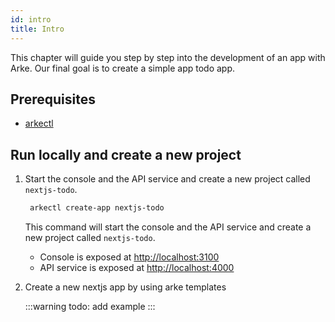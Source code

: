 ```yaml
---
id: intro
title: Intro
---
```


This chapter will guide you step by step into the development of an app with Arke.
Our final goal is to create a simple app todo app.

## Prerequisites

- [arkectl](/guides/cli)

## Run locally and create a new project

1. Start the console and the API service and create a new project called `nextjs-todo`.

   ```bash
    arkectl create-app nextjs-todo
   ```
   
   This command will start the console and the API service and create a new project called `nextjs-todo`.
   - Console is exposed at [http://localhost:3100](http://localhost:3100)
   - API service is exposed at [http://localhost:4000](http://localhost:4000)

2. Create a new nextjs app by using arke templates

   :::warning
   todo: add example
   :::
